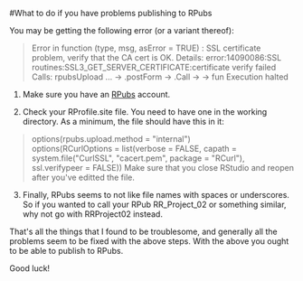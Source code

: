 #What to do if you have problems publishing to RPubs

You may be getting the following error (or a variant thereof):
>Error in function (type, msg, asError = TRUE)  : 
>  SSL certificate problem, verify that the CA cert is OK. Details:
>error:14090086:SSL routines:SSL3_GET_SERVER_CERTIFICATE:certificate verify failed
>Calls: rpubsUpload ... <Anonymous> -> .postForm -> .Call -> <Anonymous> -> fun
>Execution halted

1.  Make sure you have an [RPubs](http://rpubs.com/) account.

1.  Check your RProfile.site file.  You need to have one in the working directory.  As a minimum, the file should have this in it:
> options(rpubs.upload.method = "internal")  
> options(RCurlOptions = list(verbose = FALSE, capath = system.file("CurlSSL", "cacert.pem", package = "RCurl"), ssl.verifypeer = FALSE))
Make sure that you close RStudio and reopen after you've editted the file.

3.  Finally, RPubs seems to not like file names with spaces or underscores.  So if you wanted to call your RPub RR_Project_02 or something similar, why not go with RRProject02 instead.

That's all the things that I found to be troublesome, and generally all the problems seem to be fixed with the above steps.  With the above you ought to be able to publish to RPubs.



Good luck!

